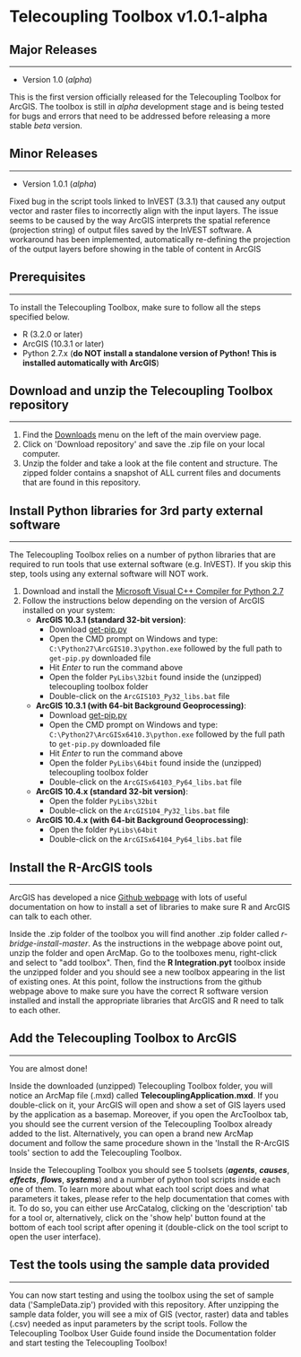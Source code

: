Telecoupling Toolbox v1.0.1-alpha
===========

## Major Releases
------------------
* Version 1.0 (_alpha_)

This is the first version officially released for the Telecoupling Toolbox for ArcGIS. 
The toolbox is still in _alpha_ development stage and is being tested for bugs and errors that need to be addressed before releasing a more stable _beta_ version.

## Minor Releases
------------------

* Version 1.0.1 (_alpha_)

Fixed bug in the script tools linked to InVEST (3.3.1) that caused any output vector and raster files to incorrectly align with the input layers. The issue seems to be caused by the way ArcGIS interprets the spatial reference (projection string) of output files saved by the InVEST software. 
A workaround has been implemented, automatically re-defining the projection of the output layers before showing in the table of content in ArcGIS

## Prerequisites
-----------

To install the Telecoupling Toolbox, make sure to follow all the steps specified below.

* R (3.2.0 or later)
* ArcGIS (10.3.1 or later)
* Python 2.7.x (**do NOT install a standalone version of Python! This is installed automatically with ArcGIS**)

## Download and unzip the Telecoupling Toolbox repository
---------------------
1. Find the [Downloads](https://bitbucket.org/f-tonini/telecoupling-geoapp/downloads) menu on the left of the main overview page. 
2. Click on 'Download repository' and save the .zip file on your local computer. 
3. Unzip the folder and take a look at the file content and structure. The zipped folder contains a snapshot of ALL current files and documents that are found in this repository. 

## Install Python libraries for 3rd party external software
---------------------
The Telecoupling Toolbox relies on a number of python libraries that are required to run tools that use external software (e.g. InVEST). If you skip this step, tools using any external software will NOT work. 

1. Download and install the [Microsoft Visual C++ Compiler for Python 2.7](https://www.microsoft.com/en-us/download/details.aspx?id=44266)
2. Follow the instructions below depending on the version of ArcGIS installed on your system:
    * **ArcGIS 10.3.1 (standard 32-bit version)**: 
        * Download [get-pip.py](https://bootstrap.pypa.io/get-pip.py)
        * Open the CMD prompt on Windows and type:
        `C:\Python27\ArcGIS10.3\python.exe` followed by the full path to `get-pip.py` downloaded file
        * Hit _Enter_ to run the command above
        * Open the folder `PyLibs\32bit` found inside the (unzipped) telecoupling toolbox folder
        * Double-click on the `ArcGIS103_Py32_libs.bat` file
    * **ArcGIS 10.3.1 (with 64-bit Background Geoprocessing)**: 
        * Download [get-pip.py](https://bootstrap.pypa.io/get-pip.py)
        * Open the CMD prompt on Windows and type:
        `C:\Python27\ArcGISx6410.3\python.exe` followed by the full path to `get-pip.py` downloaded file
        * Hit _Enter_ to run the command above
        * Open the folder `PyLibs\64bit` found inside the (unzipped) telecoupling toolbox folder
        * Double-click on the `ArcGISx64103_Py64_libs.bat` file
    * **ArcGIS 10.4.x (standard 32-bit version)**: 
        * Open the folder `PyLibs\32bit` 
        * Double-click on the `ArcGIS104_Py32_libs.bat` file
    * **ArcGIS 10.4.x (with 64-bit Background Geoprocessing)**:
        * Open the folder `PyLibs\64bit` 
        * Double-click on the `ArcGISx64104_Py64_libs.bat` file

## Install the R-ArcGIS tools 
---------------------

ArcGIS has developed a nice [Github webpage](https://github.com/R-ArcGIS/r-bridge-install) with lots of useful documentation on how to install a set of libraries to make sure R and ArcGIS can talk to each other.

Inside the .zip folder of the toolbox you will find another .zip folder called *r-bridge-install-master*. As the instructions in the webpage above point out, unzip the folder and open ArcMap. Go to the toolboxes menu, right-click and select to "add toolbox". Then, find the **R Integration.pyt** toolbox inside the unzipped folder and you should see a new toolbox appearing in the list of existing ones. At this point, follow the instructions from the github webpage above to make sure you have the correct R software version installed and install the appropriate libraries that ArcGIS and R need to talk to each other.

## Add the Telecoupling Toolbox to ArcGIS
---------------------

You are almost done! 

Inside the downloaded (unzipped) Telecoupling Toolbox folder, you will notice an ArcMap file (.mxd) called **TelecouplingApplication.mxd**. If you double-click on it, your ArcGIS will open and show a set of GIS layers used by the application as a basemap. Moreover, if you open the ArcToolbox tab, you should see the current version of the Telecoupling Toolbox already added to the list. Alternatively, you can open a brand new ArcMap document and follow the same procedure shown in the 'Install the R-ArcGIS tools' section to add the Telecoupling Toolbox. 

Inside the Telecoupling Toolbox you should see 5 toolsets (*__agents__*, *__causes__*, *__effects__*, *__flows__*, *__systems__*) and a number of python tool scripts inside each one of them. To learn more about what each tool script does and what parameters it takes, please refer to the help documentation that comes with it. To do so, you can either use ArcCatalog, clicking on the 'description' tab for a tool or, alternatively, click on the 'show help' button found at the bottom of each tool script after opening it (double-click on the tool script to open the user interface). 

## Test the tools using the sample data provided
---------------------

You can now start testing and using the toolbox using the set of sample data ('SampleData.zip') provided with this repository. After unzipping the sample data folder, you will see a mix of GIS (vector, raster) data and tables (.csv) needed as input parameters by the script tools. Follow the Telecoupling Toolbox User Guide found inside the Documentation folder and start testing the Telecoupling Toolbox!
